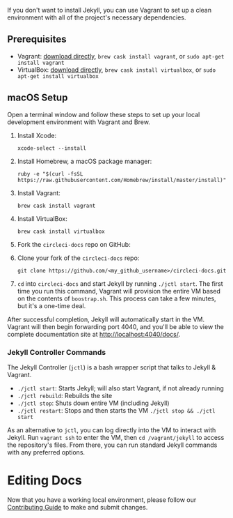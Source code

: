 If you don't want to install Jekyll, you can use Vagrant to set up a clean environment with all of the project's necessary dependencies.

## Prerequisites
- Vagrant: [download directly](https://www.vagrantup.com/downloads.html), `brew cask install vagrant`, or `sudo apt-get install vagrant`
- VirtualBox: [download directly](https://www.virtualbox.org/wiki/Downloads), `brew cask install virtualbox`, or `sudo apt-get install virtualbox`

## macOS Setup

Open a terminal window and follow these steps to set up your local development environment with Vagrant and Brew.

1. Install Xcode:

    `xcode-select --install`

2. Install Homebrew, a macOS package manager:

    `ruby -e "$(curl -fsSL https://raw.githubusercontent.com/Homebrew/install/master/install)"`

3. Install Vagrant:

    `brew cask install vagrant`

4. Install VirtualBox:

    `brew cask install virtualbox`

5. Fork the `circleci-docs` repo on GitHub:

6. Clone your fork of the `circleci-docs` repo:

    `git clone https://github.com/<my_github_username>/circleci-docs.git`

7. `cd` into `circleci-docs` and start Jekyll by running `./jctl start`. The first time you run this command, Vagrant will provision the entire VM based on the contents of `boostrap.sh`. This process can take a few minutes, but it's a one-time deal.

After successful completion, Jekyll will automatically start in the VM. Vagrant will then begin forwarding port 4040, and you'll be able to view the complete documentation site at <http://localhost:4040/docs/>.

### Jekyll Controller Commands

The Jekyll Controller (`jctl`) is a bash wrapper script that talks to Jekyll & Vagrant.

- `./jctl start`: Starts Jekyll; will also start Vagrant, if not already running
- `./jctl rebuild`: Rebuilds the site
- `./jctl stop`: Shuts down entire VM (including Jekyll)
- `./jctl restart`: Stops and then starts the VM `./jctl stop && ./jctl start`

As an alternative to `jctl`, you can log directly into the VM to interact with Jekyll. Run `vagrant ssh` to enter the VM, then `cd /vagrant/jekyll` to access the repository's files. From there, you can run standard Jekyll commands with any preferred options.

# Editing Docs

Now that you have a working local environment, please follow our [Contributing Guide](CONTRIBUTING.md) to make and submit changes.
